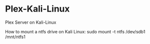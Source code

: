 # Plex-Kali-Linux
Plex Server on Kali-Linux

How to mount a ntfs drive on Kali Linux: 
sudo mount -t ntfs /dev/sdb1 /mnt/ntfs1
